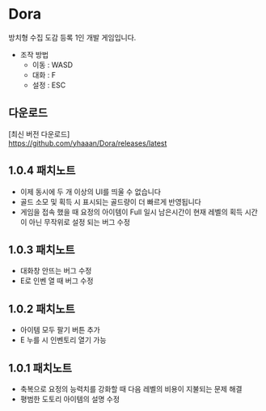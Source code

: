 # Dora
방치형 수집 도감 등록 1인 개발 게임입니다.<br>
* 조작 방법
  * 이동 : WASD
  * 대화 : F
  * 설정 : ESC

## 다운로드
[최신 버전 다운로드]<br>
https://github.com/yhaaan/Dora/releases/latest

## 1.0.4 패치노트
* 이제 동시에 두 개 이상의 UI를 띄울 수 없습니다
* 골드 소모 및 획득 시 표시되는 골드량이 더 빠르게 반영됩니다
* 게임을 접속 했을 때 요정의 아이템이 Full 일시 남은시간이 현재 레벨의 획득 시간이 아닌 무작위로 설정 되는 버그 수정

## 1.0.3 패치노트
* 대화창 안뜨는 버그 수정
* E로 인벤 열 때 버그 수정 

## 1.0.2 패치노트
* 아이템 모두 팔기 버튼 추가<br>
* E 누를 시 인벤토리 열기 가능
## 1.0.1 패치노트
* 축복으로 요정의 능력치를 강화할 때 다음 레벨의 비용이 지불되는 문제 해결<br>
* 평범한 도토리 아이템의 설명 수정

